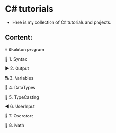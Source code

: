 # C# tutorials

* Here is my collection of C# tutorials and projects.

## Content:
💀 Skeleton program

📝 1. Syntax

▶️ 2. Output

🔠 3. Variables

🔣 4. DataTypes

💱 5. TypeCasting

◀️ 6. UserInput

🔣 7. Operators

🧮 8. Math

